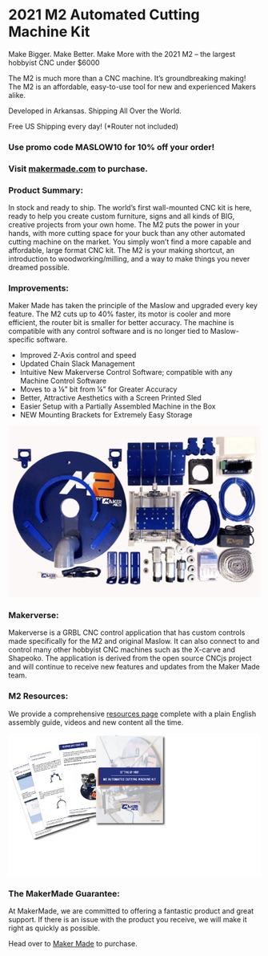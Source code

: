 # 2021 M2 Automated Cutting Machine Kit


Make Bigger. Make Better. Make More with the 2021 M2 – the largest hobbyist CNC under $6000

The M2 is much more than a CNC machine. It’s groundbreaking making! The M2 is an affordable, easy-to-use tool for new and experienced Makers alike.

Developed in Arkansas.  Shipping All Over the World.

Free US Shipping every day! (*Router not included)


### Use promo code MASLOW10 for 10% off your order!

### Visit [makermade.com](https://makermade.com) to purchase. 

### **Product Summary:**

In stock and ready to ship.  The world’s first wall-mounted CNC kit is here, ready to help you create custom furniture, signs and all kinds of BIG, creative projects from your own home. The M2 puts the power in your hands, with more cutting space for your buck than any other automated cutting machine on the market.  You simply won’t find a more capable and affordable, large format CNC kit. The M2 is your making shortcut, an introduction to woodworking/milling, and a way to make things you never dreamed possible.

### **Improvements:**

Maker Made has taken the principle of the Maslow and upgraded every key feature. The M2 cuts up to 40% faster, its motor is cooler and more efficient, the router bit is smaller for better accuracy. The machine is compatible with any control software and is no longer tied to Maslow-specific software.

* Improved Z-Axis control and speed
* Updated Chain Slack Management
* Intuitive New Makerverse Control Software; compatible with any Machine Control Software
* Moves to a ⅛” bit from ¼” for Greater Accuracy
* Better, Attractive Aesthetics with a Screen Printed Sled
* Easier Setup with a Partially Assembled Machine in the Box
* NEW Mounting Brackets for Extremely Easy Storage


![M2 Kit Contents](https://raw.githubusercontent.com/MaslowCommunityGarden/Maslow-kits-Pre-Order-/master/M2WHATSINTHEBOX.jpeg)  


### **Makerverse:**  

Makerverse is a GRBL CNC control application that has custom controls made specifically for the M2 and original Maslow. It can also connect to and control many other hobbyist CNC machines such as the X-carve and Shapeoko. The application is derived from the open source CNCjs project and will continue to receive new features and updates from the Maker Made team.


### **M2 Resources:**  

We provide a comprehensive [resources page](https://makermade.com/m2-resources/) complete with a plain English assembly guide, videos and new content all the time.

![M2 Kit Contents](https://raw.githubusercontent.com/MaslowCommunityGarden/Maslow-kits-Pre-Order-/master/M2RESOURCES.jpg)


### **The MakerMade Guarantee:**  

At MakerMade, we are committed to offering a fantastic product and great support.  If there is an issue with the product you receive, we will make it right as quickly as possible.  

Head over to [Maker Made](https://makermade.com/shop) to purchase.  
